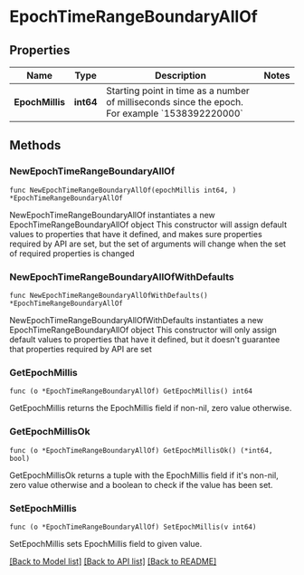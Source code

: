 # EpochTimeRangeBoundaryAllOf

## Properties

Name | Type | Description | Notes
------------ | ------------- | ------------- | -------------
**EpochMillis** | **int64** | Starting point in time as a number of milliseconds since the epoch. For example &#x60;1538392220000&#x60; | 

## Methods

### NewEpochTimeRangeBoundaryAllOf

`func NewEpochTimeRangeBoundaryAllOf(epochMillis int64, ) *EpochTimeRangeBoundaryAllOf`

NewEpochTimeRangeBoundaryAllOf instantiates a new EpochTimeRangeBoundaryAllOf object
This constructor will assign default values to properties that have it defined,
and makes sure properties required by API are set, but the set of arguments
will change when the set of required properties is changed

### NewEpochTimeRangeBoundaryAllOfWithDefaults

`func NewEpochTimeRangeBoundaryAllOfWithDefaults() *EpochTimeRangeBoundaryAllOf`

NewEpochTimeRangeBoundaryAllOfWithDefaults instantiates a new EpochTimeRangeBoundaryAllOf object
This constructor will only assign default values to properties that have it defined,
but it doesn't guarantee that properties required by API are set

### GetEpochMillis

`func (o *EpochTimeRangeBoundaryAllOf) GetEpochMillis() int64`

GetEpochMillis returns the EpochMillis field if non-nil, zero value otherwise.

### GetEpochMillisOk

`func (o *EpochTimeRangeBoundaryAllOf) GetEpochMillisOk() (*int64, bool)`

GetEpochMillisOk returns a tuple with the EpochMillis field if it's non-nil, zero value otherwise
and a boolean to check if the value has been set.

### SetEpochMillis

`func (o *EpochTimeRangeBoundaryAllOf) SetEpochMillis(v int64)`

SetEpochMillis sets EpochMillis field to given value.



[[Back to Model list]](../README.md#documentation-for-models) [[Back to API list]](../README.md#documentation-for-api-endpoints) [[Back to README]](../README.md)


